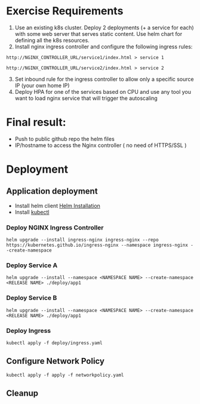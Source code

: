# Exercise Requirements

1. Use an existing k8s cluster.
   Deploy 2 deployments (+ a service for each) with some web server that serves static
   content.
   Use helm chart for defining all the k8s resources.
2. Install nginx ingress controller and configure the following ingress rules:
```
http://NGINX_CONTROLLER_URL/service1/index.html > service 1
```
```
http://NGINX_CONTROLLER_URL/service2/index.html > service 2
```
3. Set inbound rule for the ingress controller to allow only a specific source IP (your own
   home IP)
4. Deploy HPA for one of the services based on CPU and use any tool you want to load nginx
   service that will trigger the autoscaling

# Final result:
- Push to public github repo the helm files
- IP/hostname to access the Nginx controller ( no need of HTTPS/SSL )

# Deployment

## Application deployment

- Install helm client [Helm Installation](https://helm.sh/docs/intro/install/)
- Install [kubectl](https://kubernetes.io/docs/tasks/tools/)

### Deploy NGINX Ingress Controller
```shell
helm upgrade --install ingress-nginx ingress-nginx --repo https://kubernetes.github.io/ingress-nginx --namespace ingress-nginx --create-namespace
```

### Deploy Service A
```shell
helm upgrade --install --namespace <NAMESPACE NAME> --create-namespace <RELEASE NAME> ./deploy/app1
```
### Deploy Service B
```shell
helm upgrade --install --namespace <NAMESPACE NAME> --create-namespace <RELEASE NAME> ./deploy/app1
```
### Deploy Ingress
```shell
kubectl apply -f deploy/ingress.yaml
```
## Configure Network Policy
```shell
kubectl apply -f apply -f networkpolicy.yaml
```

## Cleanup

